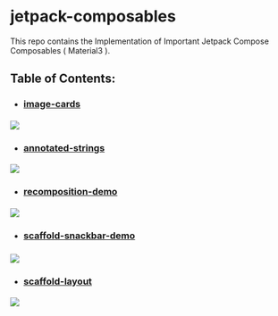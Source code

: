 # jetpack-composables 
This repo contains the Implementation of Important Jetpack Compose Composables ( Material3 ).

## Table of Contents: 
* ### [image-cards](https://github.com/Adarsh-ctrl-v/jetpack-composables/tree/main/image-cards)
 #### ![](https://github.com/Adarsh-ctrl-v/jetpack-composables/blob/main/image-cards/ImageCards.png)
 
 * ### [annotated-strings](https://github.com/Adarsh-ctrl-v/jetpack-composables/tree/main/annotated-strings)
 #### ![](https://github.com/Adarsh-ctrl-v/jetpack-composables/blob/main/annotated-string/AnnotatedStrings.png)
 
 * ### [recomposition-demo](https://github.com/Adarsh-ctrl-v/jetpack-composables/tree/main/recomposition-demo)
 #### ![](https://github.com/Adarsh-ctrl-v/jetpack-composables/blob/main/recomposition-demo/RecompositionDemo.gif)
 
 * ### [scaffold-snackbar-demo](https://github.com/Adarsh-ctrl-v/jetpack-composables/tree/main/scaffold-snackbar-demo)
 ### ![](https://github.com/Adarsh-ctrl-v/jetpack-composables/blob/main/scaffold-snackbar-demo/ScaffoldSnackbarTextFieldButtonDemo.gif)
 
 * ### [scaffold-layout](https://github.com/Adarsh-ctrl-v/jetpack-composables/tree/main/scaffold-layout)
 #### ![](https://github.com/Adarsh-ctrl-v/jetpack-composables/blob/main/scaffold-layout/ScaffoldLayoutDemo.png)
